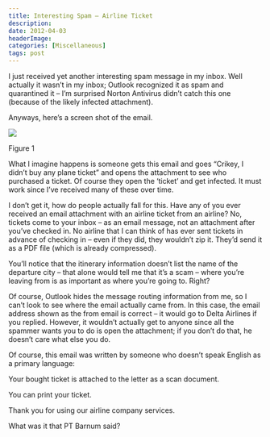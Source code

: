 ```yaml
---
title: Interesting Spam – Airline Ticket
description: 
date: 2012-04-03
headerImage: 
categories: [Miscellaneous]
tags: post
---
```


I just received yet another interesting spam message in my inbox. Well actually it wasn’t in my inbox; Outlook recognized it as spam and quarantined it – I’m surprised Norton Antivirus didn’t catch this one (because of the likely infected attachment).

Anyways, here’s a screen shot of the email.

![](images/stories/2012/spam_20120402.png)

Figure 1

What I imagine happens is someone gets this email and goes “Crikey, I didn’t buy any plane ticket” and opens the attachment to see who purchased a ticket. Of course they open the ‘ticket’ and get infected. It must work since I’ve received many of these over time.

I don’t get it, how do people actually fall for this. Have any of you ever received an email attachment with an airline ticket from an airline? No, tickets come to your inbox – as an email message, not an attachment after you’ve checked in. No airline that I can think of has ever sent tickets in advance of checking in – even if they did, they wouldn’t zip it. They’d send it as a PDF file (which is already compressed).

You’ll notice that the itinerary information doesn’t list the name of the departure city – that alone would tell me that it’s a scam – where you’re leaving from is as important as where you’re going to. Right?

Of course, Outlook hides the message routing information from me, so I can’t look to see where the email actually came from. In this case, the email address shown as the from email is correct – it would go to Delta Airlines if you replied. However, it wouldn’t actually get to anyone since all the spammer wants you to do is open the attachment; if you don’t do that, he doesn’t care what else you do.

Of course, this email was written by someone who doesn’t speak English as a primary language:

Your bought ticket is attached to the letter as a scan document.

You can print your ticket.

Thank you for using our airline company services.

What was it that PT Barnum said?